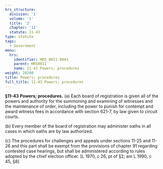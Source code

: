 ```yaml
---
hrs_structure:
  division: '1'
  volume: '1'
  title: '2'
  chapter: '11'
  statute: 11-43
type: statute
tags:
  - Government
menu:
  hrs:
    identifier: HRS_0011-0043
    parent: HRS0011
    name: 11-43 Powers; procedures
weight: 20200
title: Powers; procedures
full_title: 11-43 Powers; procedures
---
```

**§11-43 Powers; procedures.** (a) Each board of registration is given all of the powers and authority for the summoning and examining of witnesses and the maintenance of order, including the power to punish for contempt and award witness fees in accordance with section 621-7, by law given to circuit courts.

(b) Every member of the board of registration may administer oaths in all cases in which oaths are by law authorized.

(c) The procedures for challenges and appeals under sections 11-25 and 11-26 and this part shall be exempt from the provisions of chapter 91 regarding contested case hearings, but shall be administered according to rules adopted by the chief election officer. [L 1970, c 26, pt of §2; am L 1990, c 45, §8]